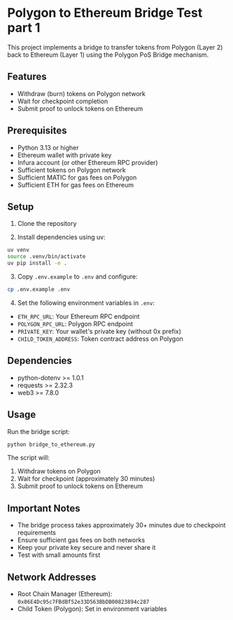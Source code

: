 # Polygon to Ethereum Bridge Test part 1

This project implements a bridge to transfer tokens from Polygon (Layer 2) back to Ethereum (Layer 1) using the Polygon PoS Bridge mechanism.

## Features

- Withdraw (burn) tokens on Polygon network
- Wait for checkpoint completion
- Submit proof to unlock tokens on Ethereum

## Prerequisites

- Python 3.13 or higher
- Ethereum wallet with private key
- Infura account (or other Ethereum RPC provider)
- Sufficient tokens on Polygon network
- Sufficient MATIC for gas fees on Polygon
- Sufficient ETH for gas fees on Ethereum

## Setup

1. Clone the repository

2. Install dependencies using uv:

```bash
uv venv
source .venv/bin/activate
uv pip install -e .
```

3. Copy `.env.example` to `.env` and configure:

```bash
cp .env.example .env
```

4. Set the following environment variables in `.env`:
- `ETH_RPC_URL`: Your Ethereum RPC endpoint
- `POLYGON_RPC_URL`: Polygon RPC endpoint
- `PRIVATE_KEY`: Your wallet's private key (without 0x prefix)
- `CHILD_TOKEN_ADDRESS`: Token contract address on Polygon

## Dependencies

- python-dotenv >= 1.0.1
- requests >= 2.32.3
- web3 >= 7.8.0

## Usage

Run the bridge script:

```bash
python bridge_to_ethereum.py
```

The script will:
1. Withdraw tokens on Polygon
2. Wait for checkpoint (approximately 30 minutes)
3. Submit proof to unlock tokens on Ethereum

## Important Notes

- The bridge process takes approximately 30+ minutes due to checkpoint requirements
- Ensure sufficient gas fees on both networks
- Keep your private key secure and never share it
- Test with small amounts first

## Network Addresses

- Root Chain Manager (Ethereum): `0x86E4Dc95c7FBdBf52e33D563BbDB00823894c287`
- Child Token (Polygon): Set in environment variables
